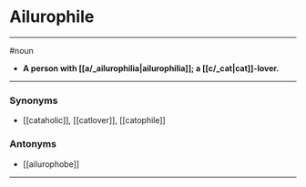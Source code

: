 # Ailurophile
---
#noun
- **A person with [[a/_ailurophilia|ailurophilia]]; a [[c/_cat|cat]]-lover.**
---
### Synonyms
- [[cataholic]], [[catlover]], [[catophile]]
### Antonyms
- [[ailurophobe]]
---
